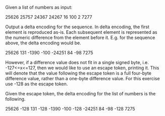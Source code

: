 Given a list of numbers as input:

25626 25757 24367 24267 16 100 2 7277

Output a delta encoding for the sequence.  In delta encoding, the
first element is reproduced as-is.  Each subsequent element is
represented as the numeric difference from the element before it.
E.g. for the sequence above, the delta encoding would be.

25626 131 -1390 -100 -24251 84 -98 7275

However, if a difference value does not fit in a single signed byte,
i.e. -127<=x<=127, then we would like to use an escape token, printing
it. This will denote that the value following the escape token is a full
four-byte difference value, rather than a one-byte difference value.
For this exercise use -128 as the escape token.

Given the escape token, the delta encoding for the list of numbers is
the following.

25626 -128 131 -128 -1390 -100 -128 -24251 84 -98 -128 7275
